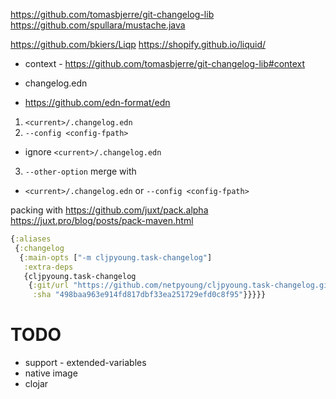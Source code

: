 https://github.com/tomasbjerre/git-changelog-lib
https://github.com/spullara/mustache.java

https://github.com/bkiers/Liqp
https://shopify.github.io/liquid/

* context - https://github.com/tomasbjerre/git-changelog-lib#context


* changelog.edn
- https://github.com/edn-format/edn

1. `<current>/.changelog.edn`
2. `--config <config-fpath>`
  - ignore `<current>/.changelog.edn`
3. `--other-option` merge with
  - `<current>/.changelog.edn` or `--config <config-fpath>`



packing with
https://github.com/juxt/pack.alpha
https://juxt.pro/blog/posts/pack-maven.html


``` clojure
{:aliases
 {:changelog
  {:main-opts ["-m cljpyoung.task-changelog"]
   :extra-deps
   {cljpyoung.task-changelog
    {:git/url "https://github.com/netpyoung/cljpyoung.task-changelog.git"
     :sha "498baa963e914fd817dbf33ea251729efd0c8f95"}}}}}
```

# TODO
* support - extended-variables
* native image
* clojar
